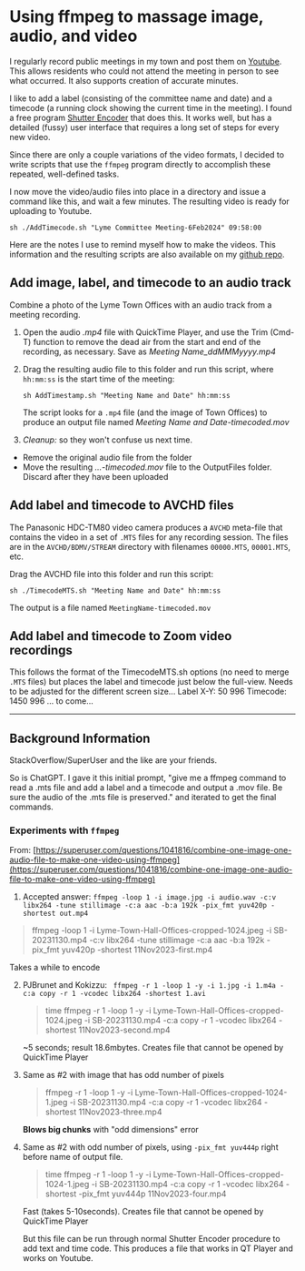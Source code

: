 # Using ffmpeg to massage image, audio, and video

I regularly record public meetings in my town and post them on
[Youtube](https://www.youtube.com/playlist?list=PLhg_eBomuA8iBIXkkRjULVbqunRqsnHWc).
This allows residents who could not attend the meeting in person to see
what occurred. It also supports creation of accurate minutes. 

I like to add a label (consisting of the committee name and date) and a timecode (a running clock showing the current time in the meeting).
I found a free program [Shutter Encoder](https://shutterencoder.com)
that does this. It works well, but has a detailed (fussy) user interface
that requires a long set of steps for every new video.

Since there are only a couple variations of the video formats,
I decided to write scripts that use the `ffmpeg` program directly
to accomplish these repeated, well-defined tasks.

I now move the video/audio files into place in a directory
and issue a command like this, and wait a few minutes.
The resulting video is ready for uploading to Youtube.

```
sh ./AddTimecode.sh "Lyme Committee Meeting-6Feb2024" 09:58:00
```

Here are the notes I use to remind myself how to make the videos.
This information and the resulting scripts are also available on my
[github repo](https://github.com/richb-hanover/FFMPEG-ImagePlusAudio).

## Add image, label, and timecode to an audio track
Combine a photo of the Lyme Town Offices with an audio track
from a meeting recording. 

1. Open the audio _.mp4_ file with QuickTime Player,
and use the Trim (Cmd-T) function to remove the dead air
from the start and end of the recording,
as necessary. Save as _Meeting Name\_ddMMMyyyy.mp4_
2. Drag the resulting audio file to this folder and
run this script, where `hh:mm:ss` is the start time of the meeting:

   ```
   sh AddTimestamp.sh "Meeting Name and Date" hh:mm:ss
   ```
   The script looks for a `.mp4` file (and the image of Town Offices)
   to produce an output file named _Meeting Name and Date-timecoded.mov_
3. _Cleanup:_ so they won't confuse us next time.
  - Remove the original audio file from the folder
  - Move the resulting _...-timecoded.mov_ file to the OutputFiles folder.
  Discard after they have been uploaded

## Add label and timecode to AVCHD files

The Panasonic HDC-TM80 video camera produces a `AVCHD` meta-file
that contains the video in a set of `.MTS` files
for any recording session.
The files are in the `AVCHD/BDMV/STREAM` directory
with filenames `00000.MTS`, `00001.MTS`, etc.

Drag the AVCHD file into this folder and run this script:

```
sh ./TimecodeMTS.sh "Meeting Name and Date" hh:mm:ss
```

The output is a file named `MeetingName-timecoded.mov`

## Add label and timecode to Zoom video recordings

This follows the format of the TimecodeMTS.sh options
(no need to merge `.MTS` files) but places the
label and timecode just below the full-view.
Needs to be adjusted for the different screen size...
Label X-Y: 50 996 
Timecode: 1450 996
... to come...

------
## Background Information

StackOverflow/SuperUser and the like are your friends.

So is ChatGPT. I gave it this initial prompt,
"give me a ffmpeg command to read a .mts file and add a label and a timecode and output a .mov file. Be sure the audio of the .mts file is preserved." and iterated to get the final commands.

### Experiments with `ffmpeg`
From: [https://superuser.com/questions/1041816/combine-one-image-one-audio-file-to-make-one-video-using-ffmpeg](https://superuser.com/questions/1041816/combine-one-image-one-audio-file-to-make-one-video-using-ffmpeg)

1.  Accepted answer:
`ffmpeg -loop 1 -i image.jpg -i audio.wav -c:v libx264 -tune stillimage -c:a aac -b:a 192k -pix_fmt yuv420p -shortest out.mp4`

   > ffmpeg -loop 1 -i Lyme-Town-Hall-Offices-cropped-1024.jpeg -i SB-20231130.mp4 -c:v libx264 -tune stillimage -c:a aac -b:a 192k -pix_fmt yuv420p -shortest 11Nov2023-first.mp4
   
   Takes a while to encode

2. PJBrunet and Kokizzu:
` ffmpeg -r 1 -loop 1 -y -i 1.jpg -i 1.m4a -c:a copy -r 1 -vcodec libx264 -shortest 1.avi`

   > time ffmpeg -r 1 -loop 1 -y -i Lyme-Town-Hall-Offices-cropped-1024.jpeg -i SB-20231130.mp4 -c:a copy -r 1 -vcodec libx264 -shortest 11Nov2023-second.mp4

   ~5 seconds; result 18.6mbytes.
   Creates file that cannot be opened by QuickTime Player

3. Same as #2 with image that has odd number of pixels

   > ffmpeg -r 1 -loop 1 -y -i Lyme-Town-Hall-Offices-cropped-1024-1.jpeg -i SB-20231130.mp4 -c:a copy -r 1 -vcodec libx264 -shortest 11Nov2023-three.mp4

   **Blows big chunks** with "odd dimensions" error

4. Same as #2 with odd number of pixels, using `-pix_fmt yuv444p` right before name of output file.

   > time ffmpeg -r 1 -loop 1 -y  -i Lyme-Town-Hall-Offices-cropped-1024-1.jpeg -i SB-20231130.mp4 -c:a copy -r 1 -vcodec libx264 -shortest -pix_fmt yuv444p 11Nov2023-four.mp4
   
   Fast (takes 5-10seconds). Creates file that cannot be opened by QuickTime Player
   
   But this file can be run through normal Shutter Encoder procedure to add text and time code. This produces a file that works in QT Player and works on Youtube.


